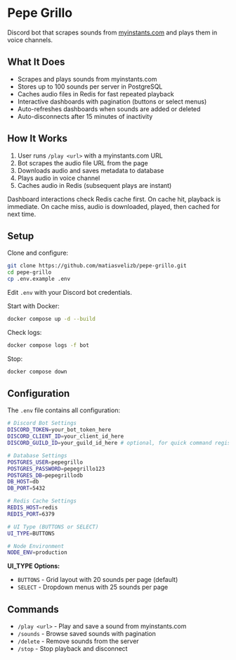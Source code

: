 # Pepe Grillo

Discord bot that scrapes sounds from [myinstants.com](https://myinstants.com) and plays them in voice channels.

## What It Does

- Scrapes and plays sounds from myinstants.com
- Stores up to 100 sounds per server in PostgreSQL
- Caches audio files in Redis for fast repeated playback
- Interactive dashboards with pagination (buttons or select menus)
- Auto-refreshes dashboards when sounds are added or deleted
- Auto-disconnects after 15 minutes of inactivity

## How It Works

1. User runs `/play <url>` with a myinstants.com URL
2. Bot scrapes the audio file URL from the page
3. Downloads audio and saves metadata to database
4. Plays audio in voice channel
5. Caches audio in Redis (subsequent plays are instant)

Dashboard interactions check Redis cache first. On cache hit, playback is immediate. On cache miss, audio is downloaded, played, then cached for next time.

## Setup

Clone and configure:
```bash
git clone https://github.com/matiasvelizb/pepe-grillo.git
cd pepe-grillo
cp .env.example .env
```

Edit `.env` with your Discord bot credentials.

Start with Docker:
```bash
docker compose up -d --build
```

Check logs:
```bash
docker compose logs -f bot
```

Stop:
```bash
docker compose down
```

## Configuration

The `.env` file contains all configuration:

```bash
# Discord Bot Settings
DISCORD_TOKEN=your_bot_token_here
DISCORD_CLIENT_ID=your_client_id_here
DISCORD_GUILD_ID=your_guild_id_here # optional, for quick command registration

# Database Settings
POSTGRES_USER=pepegrillo
POSTGRES_PASSWORD=pepegrillo123
POSTGRES_DB=pepegrillodb
DB_HOST=db
DB_PORT=5432

# Redis Cache Settings
REDIS_HOST=redis
REDIS_PORT=6379

# UI Type (BUTTONS or SELECT)
UI_TYPE=BUTTONS

# Node Environment
NODE_ENV=production
```

**UI_TYPE Options:**
- `BUTTONS` - Grid layout with 20 sounds per page (default)
- `SELECT` - Dropdown menus with 25 sounds per page

## Commands

- `/play <url>` - Play and save a sound from myinstants.com
- `/sounds` - Browse saved sounds with pagination
- `/delete` - Remove sounds from the server
- `/stop` - Stop playback and disconnect
